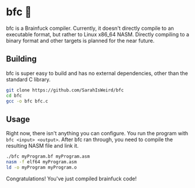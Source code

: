 # bfc 🤯

bfc is a Brainfuck compiler. Currently, it doesn't directly compile to an executable format, but rather to Linux x86_64 NASM. Directly compiling to a binary format and other targets is planned for the near future.

## Building

bfc is super easy to build and has no external dependencies, other than the standard C library.

```bash
git clone https://github.com/SarahIsWeird/bfc
cd bfc
gcc -o bfc bfc.c
```

## Usage

Right now, there isn't anything you can configure. You run the program with `bfc <input> <output>`. After bfc ran through, you need to compile the resulting NASM file and link it.

```bash
./bfc myProgram.bf myProgram.asm
nasm -f elf64 myProgram.asm
ld -o myProgram myProgram.o
```

Congratulations! You've just compiled brainfuck code!